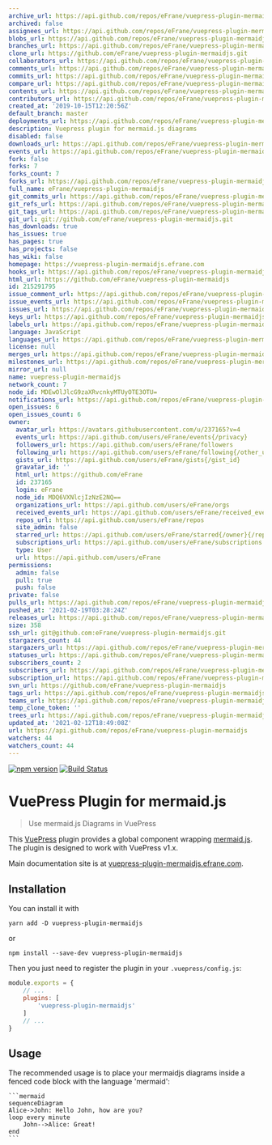 ```yaml
---
archive_url: https://api.github.com/repos/eFrane/vuepress-plugin-mermaidjs/{archive_format}{/ref}
archived: false
assignees_url: https://api.github.com/repos/eFrane/vuepress-plugin-mermaidjs/assignees{/user}
blobs_url: https://api.github.com/repos/eFrane/vuepress-plugin-mermaidjs/git/blobs{/sha}
branches_url: https://api.github.com/repos/eFrane/vuepress-plugin-mermaidjs/branches{/branch}
clone_url: https://github.com/eFrane/vuepress-plugin-mermaidjs.git
collaborators_url: https://api.github.com/repos/eFrane/vuepress-plugin-mermaidjs/collaborators{/collaborator}
comments_url: https://api.github.com/repos/eFrane/vuepress-plugin-mermaidjs/comments{/number}
commits_url: https://api.github.com/repos/eFrane/vuepress-plugin-mermaidjs/commits{/sha}
compare_url: https://api.github.com/repos/eFrane/vuepress-plugin-mermaidjs/compare/{base}...{head}
contents_url: https://api.github.com/repos/eFrane/vuepress-plugin-mermaidjs/contents/{+path}
contributors_url: https://api.github.com/repos/eFrane/vuepress-plugin-mermaidjs/contributors
created_at: '2019-10-15T12:20:56Z'
default_branch: master
deployments_url: https://api.github.com/repos/eFrane/vuepress-plugin-mermaidjs/deployments
description: Vuepress plugin for mermaid.js diagrams
disabled: false
downloads_url: https://api.github.com/repos/eFrane/vuepress-plugin-mermaidjs/downloads
events_url: https://api.github.com/repos/eFrane/vuepress-plugin-mermaidjs/events
fork: false
forks: 7
forks_count: 7
forks_url: https://api.github.com/repos/eFrane/vuepress-plugin-mermaidjs/forks
full_name: eFrane/vuepress-plugin-mermaidjs
git_commits_url: https://api.github.com/repos/eFrane/vuepress-plugin-mermaidjs/git/commits{/sha}
git_refs_url: https://api.github.com/repos/eFrane/vuepress-plugin-mermaidjs/git/refs{/sha}
git_tags_url: https://api.github.com/repos/eFrane/vuepress-plugin-mermaidjs/git/tags{/sha}
git_url: git://github.com/eFrane/vuepress-plugin-mermaidjs.git
has_downloads: true
has_issues: true
has_pages: true
has_projects: false
has_wiki: false
homepage: https://vuepress-plugin-mermaidjs.efrane.com
hooks_url: https://api.github.com/repos/eFrane/vuepress-plugin-mermaidjs/hooks
html_url: https://github.com/eFrane/vuepress-plugin-mermaidjs
id: 215291795
issue_comment_url: https://api.github.com/repos/eFrane/vuepress-plugin-mermaidjs/issues/comments{/number}
issue_events_url: https://api.github.com/repos/eFrane/vuepress-plugin-mermaidjs/issues/events{/number}
issues_url: https://api.github.com/repos/eFrane/vuepress-plugin-mermaidjs/issues{/number}
keys_url: https://api.github.com/repos/eFrane/vuepress-plugin-mermaidjs/keys{/key_id}
labels_url: https://api.github.com/repos/eFrane/vuepress-plugin-mermaidjs/labels{/name}
language: JavaScript
languages_url: https://api.github.com/repos/eFrane/vuepress-plugin-mermaidjs/languages
license: null
merges_url: https://api.github.com/repos/eFrane/vuepress-plugin-mermaidjs/merges
milestones_url: https://api.github.com/repos/eFrane/vuepress-plugin-mermaidjs/milestones{/number}
mirror_url: null
name: vuepress-plugin-mermaidjs
network_count: 7
node_id: MDEwOlJlcG9zaXRvcnkyMTUyOTE3OTU=
notifications_url: https://api.github.com/repos/eFrane/vuepress-plugin-mermaidjs/notifications{?since,all,participating}
open_issues: 6
open_issues_count: 6
owner:
  avatar_url: https://avatars.githubusercontent.com/u/237165?v=4
  events_url: https://api.github.com/users/eFrane/events{/privacy}
  followers_url: https://api.github.com/users/eFrane/followers
  following_url: https://api.github.com/users/eFrane/following{/other_user}
  gists_url: https://api.github.com/users/eFrane/gists{/gist_id}
  gravatar_id: ''
  html_url: https://github.com/eFrane
  id: 237165
  login: eFrane
  node_id: MDQ6VXNlcjIzNzE2NQ==
  organizations_url: https://api.github.com/users/eFrane/orgs
  received_events_url: https://api.github.com/users/eFrane/received_events
  repos_url: https://api.github.com/users/eFrane/repos
  site_admin: false
  starred_url: https://api.github.com/users/eFrane/starred{/owner}{/repo}
  subscriptions_url: https://api.github.com/users/eFrane/subscriptions
  type: User
  url: https://api.github.com/users/eFrane
permissions:
  admin: false
  pull: true
  push: false
private: false
pulls_url: https://api.github.com/repos/eFrane/vuepress-plugin-mermaidjs/pulls{/number}
pushed_at: '2021-02-19T03:28:24Z'
releases_url: https://api.github.com/repos/eFrane/vuepress-plugin-mermaidjs/releases{/id}
size: 358
ssh_url: git@github.com:eFrane/vuepress-plugin-mermaidjs.git
stargazers_count: 44
stargazers_url: https://api.github.com/repos/eFrane/vuepress-plugin-mermaidjs/stargazers
statuses_url: https://api.github.com/repos/eFrane/vuepress-plugin-mermaidjs/statuses/{sha}
subscribers_count: 2
subscribers_url: https://api.github.com/repos/eFrane/vuepress-plugin-mermaidjs/subscribers
subscription_url: https://api.github.com/repos/eFrane/vuepress-plugin-mermaidjs/subscription
svn_url: https://github.com/eFrane/vuepress-plugin-mermaidjs
tags_url: https://api.github.com/repos/eFrane/vuepress-plugin-mermaidjs/tags
teams_url: https://api.github.com/repos/eFrane/vuepress-plugin-mermaidjs/teams
temp_clone_token: ''
trees_url: https://api.github.com/repos/eFrane/vuepress-plugin-mermaidjs/git/trees{/sha}
updated_at: '2021-02-12T18:49:08Z'
url: https://api.github.com/repos/eFrane/vuepress-plugin-mermaidjs
watchers: 44
watchers_count: 44
---
```


[![npm version](https://badge.fury.io/js/vuepress-plugin-mermaidjs.svg)](https://badge.fury.io/js/vuepress-plugin-mermaidjs)
[![Build Status](https://travis-ci.com/eFrane/vuepress-plugin-mermaidjs.svg?branch=master)](https://travis-ci.com/eFrane/vuepress-plugin-mermaidjs)

# VuePress Plugin for mermaid.js

> Use mermaid.js Diagrams in VuePress

This [VuePress][1] plugin provides a global component wrapping [mermaid.js][2].
The plugin is designed to work with VuePress v1.x.

Main documentation site is at [vuepress-plugin-mermaidjs.efrane.com][3].

## Installation

You can install it with

``` shell
yarn add -D vuepress-plugin-mermaidjs
```

or

``` shell
npm install --save-dev vuepress-plugin-mermaidjs
```

Then you just need to register the plugin in your `.vuepress/config.js`:

``` js
module.exports = {
    // ...
    plugins: [
        'vuepress-plugin-mermaidjs'
    ]
    // ...
}
```

## Usage

The recommended usage is to place your mermaidjs diagrams inside
a fenced code block with the language 'mermaid':

    ```mermaid
    sequenceDiagram
    Alice->John: Hello John, how are you?
    loop every minute
        John-->Alice: Great!
    end
    ```

[1]: https://vuepress.vuejs.org
[2]: https://mermaidjs.github.io
[3]: https://vuepress-plugin-mermaidjs.efrane.com
